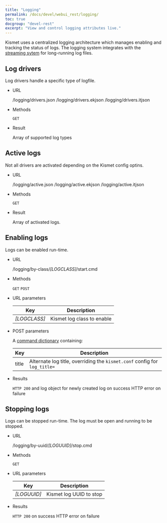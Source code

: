 ```yaml
---
title: "Logging"
permalink: /docs/devel/webui_rest/logging/
toc: true
docgroup: "devel-rest"
excerpt: "View and control logging attributes live."
---
```

Kismet uses a centralized logging architecture which manages enabling and tracking the status of logs.  The logging system integrates with the [streaming sytem](/docs/devel/webui_rest/streams/) for long-running log files.

## Log drivers

Log drivers handle a specific type of logfile.

* URL

    /logging/drivers.json
    /logging/drivers.ekjson
    /logging/drivers.itjson

* Methods

    `GET`

* Result

    Array of supported log types

## Active logs

Not all drivers are activated depending on the Kismet config optins.

* URL 

    /logging/active.json
    /logging/active.ekjson
    /logging/active.itjson

* Methods

    `GET`

* Result

    Array of activated logs.

## Enabling logs

Logs can be enabled run-time.

* URL

    /logging/by-class/*[LOGCLASS]*/start.cmd

* Methods

    `GET` `POST`

* URL parameters

    | Key          | Description                |
    | ---          | -----------                |
    | *[LOGCLASS]* | Kismet log class to enable |

* POST parameters

    A [command dictionary](/docs/devel/webui_rest/commands/) containing:

    | Key   | Description                                                               |
    | ---   | -----------                                                               |
    | title | Alternate log title, overriding the `kismet.conf` config for `log_title=` |

* Results

    `HTTP 200` and log object for newly created log on success
    HTTP error on failure

## Stopping logs

Logs can be stopped run-time.  The log must be open and running to be stopped.

* URL

    /logging/by-uuid/*[LOGUUID]*/stop.cmd

* Methods 

    `GET`

* URL parameters

    | Key         | Description             |
    | ---         | -----------             |
    | *[LOGUUID]* | Kismet log UUID to stop |

* Results

    `HTTP 200` on success
    HTTP error on failure

